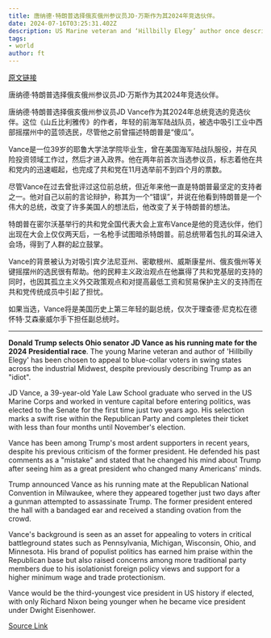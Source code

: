 ```yaml
---
title: 唐纳德·特朗普选择俄亥俄州参议员JD·万斯作为其2024年竞选伙伴。
date: 2024-07-16T03:25:31.402Z
description: US Marine veteran and ‘Hillbilly Elegy’ author once described former president as ‘idiot’
tags: 
- world
author: ft
---
```


[原文链接](https://ft.com/content/aef1a7cf-13ee-4c8a-9509-e7218aa2429a)

唐纳德·特朗普选择俄亥俄州参议员JD·万斯作为其2024年竞选伙伴。

唐纳德·特朗普选择俄亥俄州参议员JD Vance作为其2024年总统竞选的竞选伙伴。这位《山丘比利雅传》的作者，年轻的前海军陆战队员，被选中吸引工业中西部摇摆州中的蓝领选民，尽管他之前曾描述特朗普是“傻瓜”。

Vance是一位39岁的耶鲁大学法学院毕业生，曾在美国海军陆战队服役，并在风险投资领域工作过，然后才进入政界。他在两年前首次当选参议员，标志着他在共和党内的迅速崛起，也完成了共和党在11月选举前不到四个月的票数。

尽管Vance在过去曾批评过这位前总统，但近年来他一直是特朗普最坚定的支持者之一。他对自己以前的言论辩护，称其为一个“错误”，并说在他看到特朗普是一个伟大的总统，改变了许多美国人的想法后，他改变了关于特朗普的想法。

特朗普在密尔沃基举行的共和党全国代表大会上宣布Vance是他的竞选伙伴，他们出现在大会上仅仅两天后，一名枪手试图暗杀特朗普。前总统带着包扎的耳朵进入会场，得到了人群的起立鼓掌。

Vance的背景被认为对吸引宾夕法尼亚州、密歇根州、威斯康星州、俄亥俄州等关键摇摆州的选民很有帮助。他的民粹主义政治观点在他赢得了共和党基层的支持的同时，也因其孤立主义外交政策观点和对提高最低工资和贸易保护主义的支持而在共和党传统成员中引起了担忧。

如果当选，Vance将是美国历史上第三年轻的副总统，仅次于理查德·尼克松在德怀特·艾森豪威尔手下担任副总统时。

---

 **Donald Trump selects Ohio senator JD Vance as his running mate for the 2024 Presidential race**. The young Marine veteran and author of 'Hillbilly Elegy' has been chosen to appeal to blue-collar voters in swing states across the industrial Midwest, despite previously describing Trump as an "idiot".

JD Vance, a 39-year-old Yale Law School graduate who served in the US Marine Corps and worked in venture capital before entering politics, was elected to the Senate for the first time just two years ago. His selection marks a swift rise within the Republican Party and completes their ticket with less than four months until November's election.

Vance has been among Trump's most ardent supporters in recent years, despite his previous criticism of the former president. He defended his past comments as a "mistake" and stated that he changed his mind about Trump after seeing him as a great president who changed many Americans' minds.

Trump announced Vance as his running mate at the Republican National Convention in Milwaukee, where they appeared together just two days after a gunman attempted to assassinate Trump. The former president entered the hall with a bandaged ear and received a standing ovation from the crowd.

Vance's background is seen as an asset for appealing to voters in critical battleground states such as Pennsylvania, Michigan, Wisconsin, Ohio, and Minnesota. His brand of populist politics has earned him praise within the Republican base but also raised concerns among more traditional party members due to his isolationist foreign policy views and support for a higher minimum wage and trade protectionism.

Vance would be the third-youngest vice president in US history if elected, with only Richard Nixon being younger when he became vice president under Dwight Eisenhower.

[Source Link](https://ft.com/content/aef1a7cf-13ee-4c8a-9509-e7218aa2429a)

